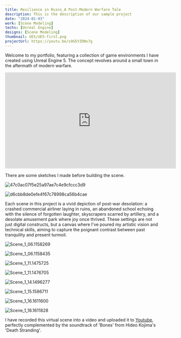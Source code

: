 ```yaml
---
title: Resilience in Ruins_A Post-Modern Warfare Tale
description: This is the description of our sample project
date: "2024-01-03"
work: [Scene Modeling]
techs: [Unreal Engine]
designs: [Scene Modeling]
thumbnail: UE5/UE5-first.png
projectUrl: https://youtu.be/s9G5YZONs7g
---
```

Welcome to my portfolio, featuring a collection of game environments I have created using Unreal Engine 5. The concept revolves around a small town in the aftermath of modern warfare. 

<iframe width="560" height="315" src="https://youtu.be/s9G5YZONs7g" frameborder="0" allow="accelerometer; autoplay; encrypted-media; gyroscope; picture-in-picture" allowfullscreen></iframe>

There are some sketches I made before building the scene.

![47c0ac07f5e25a97ae7c4e9cfccc3d9](https://typora-1323668464.cos.ap-hongkong.myqcloud.com/typora/47c0ac07f5e25a97ae7c4e9cfccc3d9.bmp?imageSlim)

![d6cbb8de0efe4f67c78998ca56b4cae](https://typora-1323668464.cos.ap-hongkong.myqcloud.com/typora/d6cbb8de0efe4f67c78998ca56b4cae.bmp?imageSlim)



Each scene in this project is a vivid depiction of post-war desolation: a crashed commercial airliner laying in ruins, an abandoned school echoing with the silence of forgotten laughter, skyscrapers scarred by artillery, and a desolate amusement park where joy once thrived. These settings are not just digital constructs, but a canvas where I've poured my artistic vision and technical skills, aiming to capture the poignant contrast between past tranquility and present turmoil.

![Scene_1_06.1158269](https://typora-1323668464.cos.ap-hongkong.myqcloud.com/typora/Scene_1_06.1158269.png?imageSlim)

![Scene_1_06.1158435](https://typora-1323668464.cos.ap-hongkong.myqcloud.com/typora/Scene_1_06.1158435.png?imageSlim)

![Scene_1_11.1475725](https://typora-1323668464.cos.ap-hongkong.myqcloud.com/typora/Scene_1_11.1475725.png?imageSlim)

![Scene_1_11.1476705](https://typora-1323668464.cos.ap-hongkong.myqcloud.com/typora/Scene_1_11.1476705.png?imageSlim)

![Scene_1_14.1496277](https://typora-1323668464.cos.ap-hongkong.myqcloud.com/typora/Scene_1_14.1496277.png?imageSlim)

![Scene_1_15.1586711](https://typora-1323668464.cos.ap-hongkong.myqcloud.com/typora/Scene_1_15.1586711.png?imageSlim)

![Scene_1_16.1611600](https://typora-1323668464.cos.ap-hongkong.myqcloud.com/typora/Scene_1_16.1611600.png?imageSlim)

![Scene_1_16.1611828](https://typora-1323668464.cos.ap-hongkong.myqcloud.com/typora/Scene_1_16.1611828.png?imageSlim)

I have recorded this virtual scene into a video and uploaded it to [Youtube](https://www.youtube.com/watch?v=s9G5YZONs7g), perfectly complemented by the soundtrack of 'Bones' from Hideo Kojima's 'Death Stranding'. 